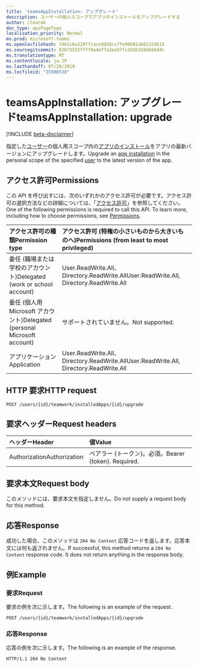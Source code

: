 ```yaml
---
title: 'teamsAppInstallation: アップグレード'
description: ユーザーの個人スコープでアプリのインストールをアップグレードする
author: clearab
doc_type: apiPageType
localization_priority: Normal
ms.prod: microsoft-teams
ms.openlocfilehash: 7461c6e320ffcacc0d26ccffe90681ab6215db15
ms.sourcegitcommit: 82b73552fff79a4ef7a2ee57fc2d1b3286b5bd4c
ms.translationtype: MT
ms.contentlocale: ja-JP
ms.lasthandoff: 07/26/2019
ms.locfileid: "35908538"
---
```

# <a name="teamsappinstallation-upgrade"></a><span data-ttu-id="32cce-103">teamsAppInstallation: アップグレード</span><span class="sxs-lookup"><span data-stu-id="32cce-103">teamsAppInstallation: upgrade</span></span>

[!INCLUDE [beta-disclaimer](../../includes/beta-disclaimer.md)]

<span data-ttu-id="32cce-104">指定した[ユーザー](../resources/user.md)の個人用スコープ内の[アプリのインストール](../resources/teamsappinstallation.md)をアプリの最新バージョンにアップグレードします。</span><span class="sxs-lookup"><span data-stu-id="32cce-104">Upgrade an [app installation](../resources/teamsappinstallation.md) in the personal scope of the specified [user](../resources/user.md) to the latest version of the app.</span></span>

## <a name="permissions"></a><span data-ttu-id="32cce-105">アクセス許可</span><span class="sxs-lookup"><span data-stu-id="32cce-105">Permissions</span></span>

<span data-ttu-id="32cce-p101">この API を呼び出すには、次のいずれかのアクセス許可が必要です。アクセス許可の選択方法などの詳細については、「[アクセス許可](/graph/permissions-reference)」を参照してください。</span><span class="sxs-lookup"><span data-stu-id="32cce-p101">One of the following permissions is required to call this API. To learn more, including how to choose permissions, see [Permissions](/graph/permissions-reference).</span></span>

|<span data-ttu-id="32cce-108">アクセス許可の種類</span><span class="sxs-lookup"><span data-stu-id="32cce-108">Permission type</span></span>      | <span data-ttu-id="32cce-109">アクセス許可 (特権の小さいものから大きいものへ)</span><span class="sxs-lookup"><span data-stu-id="32cce-109">Permissions (from least to most privileged)</span></span>              |
|:--------------------|:---------------------------------------------------------|
|<span data-ttu-id="32cce-110">委任 (職場または学校のアカウント)</span><span class="sxs-lookup"><span data-stu-id="32cce-110">Delegated (work or school account)</span></span> | <span data-ttu-id="32cce-111">User.ReadWrite.All、Directory.ReadWrite.All</span><span class="sxs-lookup"><span data-stu-id="32cce-111">User.ReadWrite.All, Directory.ReadWrite.All</span></span>   |
|<span data-ttu-id="32cce-112">委任 (個人用 Microsoft アカウント)</span><span class="sxs-lookup"><span data-stu-id="32cce-112">Delegated (personal Microsoft account)</span></span> | <span data-ttu-id="32cce-113">サポートされていません。</span><span class="sxs-lookup"><span data-stu-id="32cce-113">Not supported.</span></span>    |
|<span data-ttu-id="32cce-114">アプリケーション</span><span class="sxs-lookup"><span data-stu-id="32cce-114">Application</span></span> | <span data-ttu-id="32cce-115">User.ReadWrite.All、Directory.ReadWrite.All</span><span class="sxs-lookup"><span data-stu-id="32cce-115">User.ReadWrite.All, Directory.ReadWrite.All</span></span> |

## <a name="http-request"></a><span data-ttu-id="32cce-116">HTTP 要求</span><span class="sxs-lookup"><span data-stu-id="32cce-116">HTTP request</span></span>
<!-- { "blockType": "ignored" } -->
```http
POST /users/{id}/teamwork/installedApps/{id}/upgrade
```

## <a name="request-headers"></a><span data-ttu-id="32cce-117">要求ヘッダー</span><span class="sxs-lookup"><span data-stu-id="32cce-117">Request headers</span></span>

| <span data-ttu-id="32cce-118">ヘッダー</span><span class="sxs-lookup"><span data-stu-id="32cce-118">Header</span></span>       | <span data-ttu-id="32cce-119">値</span><span class="sxs-lookup"><span data-stu-id="32cce-119">Value</span></span> |
|:---------------|:--------|
| <span data-ttu-id="32cce-120">Authorization</span><span class="sxs-lookup"><span data-stu-id="32cce-120">Authorization</span></span>  | <span data-ttu-id="32cce-p102">ベアラー {トークン}。必須。</span><span class="sxs-lookup"><span data-stu-id="32cce-p102">Bearer {token}. Required.</span></span>  |

## <a name="request-body"></a><span data-ttu-id="32cce-123">要求本文</span><span class="sxs-lookup"><span data-stu-id="32cce-123">Request body</span></span>

<span data-ttu-id="32cce-124">このメソッドには、要求本文を指定しません。</span><span class="sxs-lookup"><span data-stu-id="32cce-124">Do not supply a request body for this method.</span></span>

## <a name="response"></a><span data-ttu-id="32cce-125">応答</span><span class="sxs-lookup"><span data-stu-id="32cce-125">Response</span></span>

<span data-ttu-id="32cce-p103">成功した場合、このメソッドは `204 No Content` 応答コードを返します。応答本文には何も返されません。</span><span class="sxs-lookup"><span data-stu-id="32cce-p103">If successful, this method returns a `204 No Content` response code. It does not return anything in the response body.</span></span>

## <a name="example"></a><span data-ttu-id="32cce-128">例</span><span class="sxs-lookup"><span data-stu-id="32cce-128">Example</span></span>

### <a name="request"></a><span data-ttu-id="32cce-129">要求</span><span class="sxs-lookup"><span data-stu-id="32cce-129">Request</span></span>

<span data-ttu-id="32cce-130">要求の例を次に示します。</span><span class="sxs-lookup"><span data-stu-id="32cce-130">The following is an example of the request.</span></span>

<!-- {
  "blockType": "request",
  "name": "user_upgrade_teamsApp"
}-->
```http
POST /users/{id}/teamwork/installedApps/{id}/upgrade
```

### <a name="response"></a><span data-ttu-id="32cce-131">応答</span><span class="sxs-lookup"><span data-stu-id="32cce-131">Response</span></span>

<span data-ttu-id="32cce-132">応答の例を次に示します。</span><span class="sxs-lookup"><span data-stu-id="32cce-132">The following is an example of the response.</span></span>

<!-- {
  "blockType": "response",
  "name": "user_upgrade_teamsApp",
  "truncated": true
} -->
```http
HTTP/1.1 204 No Content
```

<!-- uuid: 8fcb5dbc-d5aa-4681-8e31-b001d5168d79
2015-10-25 14:57:30 UTC -->
<!--
{
  "type": "#page.annotation",
  "description": "Upgrade teamsApp for user",
  "keywords": "",
  "section": "documentation",
  "tocPath": "",
  "suppressions": []
}
-->
